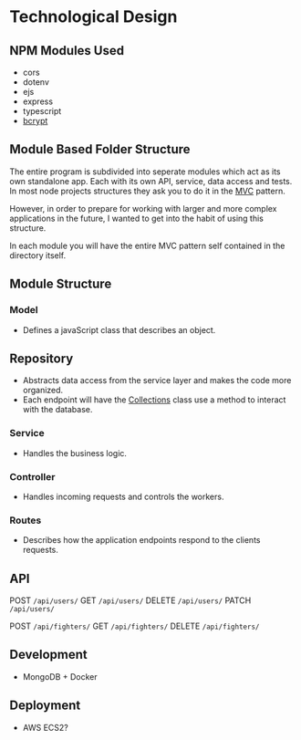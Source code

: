 # Technological Design

## NPM Modules Used

- cors
- dotenv
- ejs
- express
- typescript
- [bcrypt](https://www.npmjs.com/package/bcrypt)

## Module Based Folder Structure

The entire program is subdivided into seperate modules which act as its own standalone app. Each with its own API, service, data access and tests.
In most node projects structures they ask you to do it in the [MVC](https://developer.mozilla.org/en-US/docs/Glossary/MVC) pattern.

However, in order to prepare for working with larger and more complex applications in the future, I wanted to get into the habit of using this structure.

In each module you will have the entire MVC pattern self contained in the directory itself.

## Module Structure

### Model

- Defines a javaScript class that describes an object.

## Repository

- Abstracts data access from the service layer and makes the code more organized.
- Each endpoint will have the [Collections](https://mongodb.github.io/node-mongodb-native/api-generated/collection.html) class use a method to interact with the database.

### Service

- Handles the business logic.

### Controller

- Handles incoming requests and controls the workers.

### Routes

- Describes how the application endpoints respond to the clients requests.

## API

POST `/api/users/`
GET `/api/users/`
DELETE `/api/users/`
PATCH `/api/users/`

POST `/api/fighters/`
GET `/api/fighters/`
DELETE `/api/fighters/`

## Development

- MongoDB + Docker

## Deployment

- AWS ECS2?
